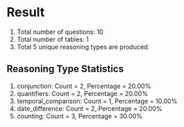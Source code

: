 # Result<br/>
1. Total number of questions: 10<br/>
2. Total number of tables: 1<br/>
3. Total 5 unique reasoning types are produced.<br/>
## **Reasoning Type Statistics**<br/>
1. conjunction: Count = 2, Percentage = 20.00%<br/>
2. quantifiers: Count = 2, Percentage = 20.00%<br/>
3. temporal_comparison: Count = 1, Percentage = 10.00%<br/>
4. date_difference: Count = 2, Percentage = 20.00%<br/>
5. counting: Count = 3, Percentage = 30.00%<br/>
